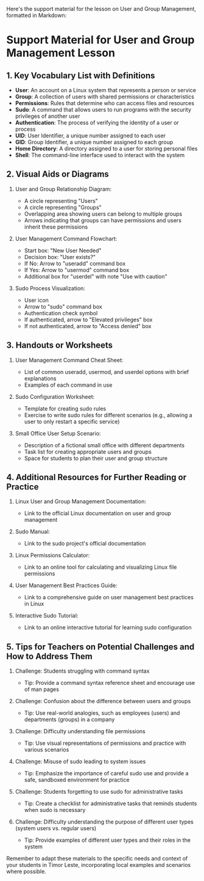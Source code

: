 Here's the support material for the lesson on User and Group Management, formatted in Markdown:

# Support Material for User and Group Management Lesson

## 1. Key Vocabulary List with Definitions

- **User**: An account on a Linux system that represents a person or service
- **Group**: A collection of users with shared permissions or characteristics
- **Permissions**: Rules that determine who can access files and resources
- **Sudo**: A command that allows users to run programs with the security privileges of another user
- **Authentication**: The process of verifying the identity of a user or process
- **UID**: User Identifier, a unique number assigned to each user
- **GID**: Group Identifier, a unique number assigned to each group
- **Home Directory**: A directory assigned to a user for storing personal files
- **Shell**: The command-line interface used to interact with the system

## 2. Visual Aids or Diagrams

1. User and Group Relationship Diagram:
   - A circle representing "Users"
   - A circle representing "Groups"
   - Overlapping area showing users can belong to multiple groups
   - Arrows indicating that groups can have permissions and users inherit these permissions

2. User Management Command Flowchart:
   - Start box: "New User Needed"
   - Decision box: "User exists?"
   - If No: Arrow to "useradd" command box
   - If Yes: Arrow to "usermod" command box
   - Additional box for "userdel" with note "Use with caution"

3. Sudo Process Visualization:
   - User icon
   - Arrow to "sudo" command box
   - Authentication check symbol
   - If authenticated, arrow to "Elevated privileges" box
   - If not authenticated, arrow to "Access denied" box

## 3. Handouts or Worksheets

1. User Management Command Cheat Sheet:
   - List of common useradd, usermod, and userdel options with brief explanations
   - Examples of each command in use

2. Sudo Configuration Worksheet:
   - Template for creating sudo rules
   - Exercise to write sudo rules for different scenarios (e.g., allowing a user to only restart a specific service)

3. Small Office User Setup Scenario:
   - Description of a fictional small office with different departments
   - Task list for creating appropriate users and groups
   - Space for students to plan their user and group structure

## 4. Additional Resources for Further Reading or Practice

1. Linux User and Group Management Documentation:
   - Link to the official Linux documentation on user and group management

2. Sudo Manual:
   - Link to the sudo project's official documentation

3. Linux Permissions Calculator:
   - Link to an online tool for calculating and visualizing Linux file permissions

4. User Management Best Practices Guide:
   - Link to a comprehensive guide on user management best practices in Linux

5. Interactive Sudo Tutorial:
   - Link to an online interactive tutorial for learning sudo configuration

## 5. Tips for Teachers on Potential Challenges and How to Address Them

1. Challenge: Students struggling with command syntax
   - Tip: Provide a command syntax reference sheet and encourage use of man pages

2. Challenge: Confusion about the difference between users and groups
   - Tip: Use real-world analogies, such as employees (users) and departments (groups) in a company

3. Challenge: Difficulty understanding file permissions
   - Tip: Use visual representations of permissions and practice with various scenarios

4. Challenge: Misuse of sudo leading to system issues
   - Tip: Emphasize the importance of careful sudo use and provide a safe, sandboxed environment for practice

5. Challenge: Students forgetting to use sudo for administrative tasks
   - Tip: Create a checklist for administrative tasks that reminds students when sudo is necessary

6. Challenge: Difficulty understanding the purpose of different user types (system users vs. regular users)
   - Tip: Provide examples of different user types and their roles in the system

Remember to adapt these materials to the specific needs and context of your students in Timor Leste, incorporating local examples and scenarios where possible.